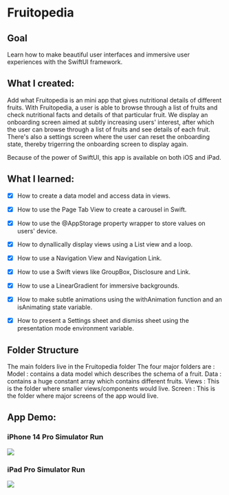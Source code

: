# Fruitopedia

## Goal

Learn how to make beautiful user interfaces and immersive user experiences with the SwiftUI framework.

## What I created:

Add what Fruitopedia is an mini app that gives nutritional details of different fruits. With Fruitopedia, a user is able to browse through a list of fruits and check nutritional facts and details of that particular fruit. We display an onboarding screen aimed at subtly increasing users' interest, after which the user can browse through a list of fruits and see details of each fruit. There's also a settings screen where the user can reset the onboarding state, thereby trigerring the onboarding screen to display again. 

Because of the power of SwiftUI, this app is available on both iOS and iPad.

## What I learned:

- [x] How to create a data model and access data in views.
- [x] How to use the Page Tab View to create a carousel in Swift.
- [x] How to use the @AppStorage property wrapper to store values on users' device.
- [x] How to dynallically display views using a List view and a loop.
- [x] How to use a Navigation View and Navigation Link.
- [x] How to use a Swift views like GroupBox, Disclosure and Link.
- [x] How to use a LinearGradient for immersive backgrounds.
- [x] How to make subtle animations using the withAnimation function and an isAnimating state variable.
- [x] How to present a Settings sheet and dismiss sheet using the presentation mode environment variable.


## Folder Structure
The main folders live in the Fruitopedia folder
The four major folders are :
Model : contains a data model which describes the schema of a fruit.
Data : contains a huge constant array which contains different fruits.
Views : This is the folder where smaller views/components would live.
Screen : This is the folder where major screens of the app would live.

## App Demo:

### iPhone 14 Pro Simulator Run
![](https://github.com/oSamDavis/Fruitopedia/blob/dev/iphone14-pro-sim.gif)

### iPad Pro Simulator Run
![](https://github.com/oSamDavis/Fruitopedia/blob/dev/ipad-pro-sim.gif)

